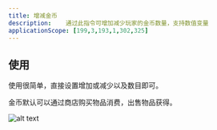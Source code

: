```yaml
---
title: 增减金币
description: 	通过此指令可增加减少玩家的金币数量，支持数值变量
applicationScope: [199,3,193,1,302,325]
---
```


## 使用

使用很简单，直接设置增加或减少以及数目即可。

金币默认可以通过商店购买物品消费，出售物品获得。

![alt text](https://cdn.gcw.wiki/gcw/image/zh_hans/commands/player/changegold/image.png)
